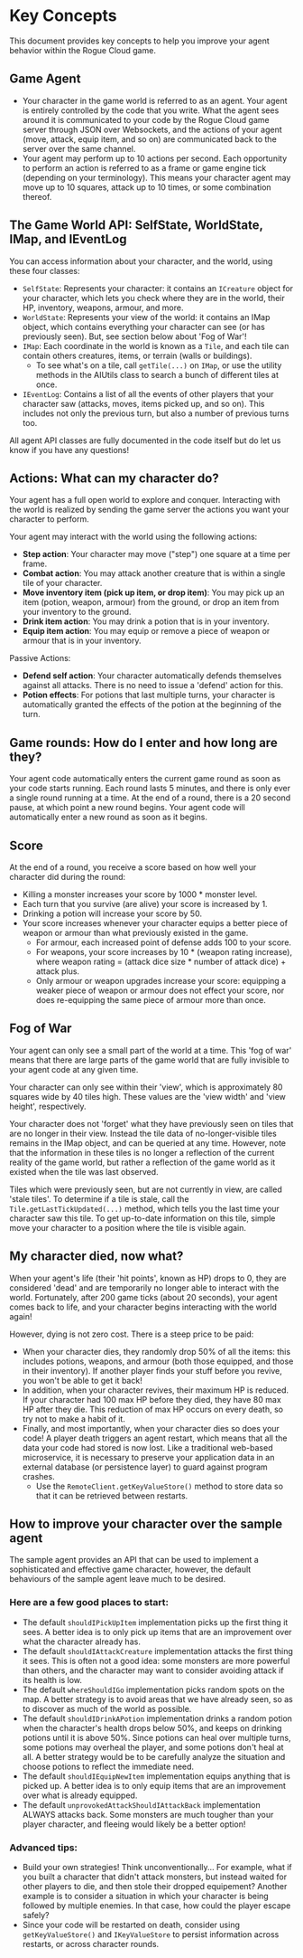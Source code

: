# Key Concepts #
This document provides key concepts to help you improve your agent behavior within the Rogue Cloud game.

## Game Agent ## 
* Your character in the game world is referred to as an agent. Your agent is entirely controlled by the code that you write. What the agent sees around it is communicated to your code by the Rogue Cloud game server through JSON over Websockets, and the actions of your agent (move, attack, equip item, and so on) are communicated back to the server over the same channel.
* Your agent may perform up to 10 actions per second. Each opportunity to perform an action is referred to as a frame or game engine tick (depending on your terminology). This means your character agent may move up to 10 squares, attack up to 10 times, or some combination thereof.

## The Game World API: SelfState, WorldState, IMap, and IEventLog ## 

You can access information about your character, and the world, using these four classes:
* ``SelfState``: Represents your character: it contains an ``ICreature`` object for your character, which lets you check where they are in the world, their HP, inventory, weapons, armour, and more.
* ``WorldState``: Represents your view of the world: it contains an IMap object, which contains everything your character can see (or has previously seen). But, see section below about 'Fog of War'!
* ``IMap``: Each coordinate in the world is known as a ``Tile``, and each tile can contain others creatures, items, or terrain (walls or buildings).
  * To see what's on a tile, call ``getTile(...)`` on ``IMap``, or use the utility methods in the AIUtils class to search a bunch of different tiles at once.
 * ``IEventLog``: Contains a list of all the events of other players that your character saw (attacks, moves, items picked up, and so on). This includes not only the previous turn, but also a number of previous turns too.

All agent API classes are fully documented in the code itself but do let us know if you have any questions!

## Actions: What can my character do?

Your agent has a full open world to explore and conquer. Interacting with the world is realized by sending the game server the actions you want your character to perform.

Your agent may interact with the world using the following actions:
* **Step action**: Your character may move ("step") one square at a time per frame.
* **Combat action**: You may attack another creature that is within a single tile of your character.
* **Move inventory item (pick up item, or drop item)**: You may pick up an item (potion, weapon, armour) from the ground, or drop an item from your inventory to the ground.
* **Drink item action**: You may drink a potion that is in your inventory.
* **Equip item action**: You may equip or remove a piece of weapon or armour that is in your inventory.

Passive Actions:
* **Defend self action**: Your character automatically defends themselves against all attacks. There is no need to issue a 'defend' action for this.
* **Potion effects**: For potions that last multiple turns, your character is automatically granted the effects of the potion at the beginning of the turn.

## Game rounds: How do I enter and how long are they? ## 

Your agent code automatically enters the current game round as soon as your code starts running. Each round lasts 5 minutes, and  there is only ever a single round running at a time. At the end of a round, there is a 20 second pause, at which point a new round begins. Your agent code will automatically enter a new round as soon as it begins.


## Score ## 

At the end of a round, you receive a score based on how well your character did during the round:
* Killing a monster increases your score by 1000 * monster level.
* Each turn that you survive (are alive) your score is increased by 1.
* Drinking a potion will increase your score by 50.
* Your score increases whenever your character equips a better piece of weapon or armour than what previously existed in the game.
  * For armour, each increased point of defense adds 100 to your score.
  * For weapons, your score increases by 10 * (weapon rating increase), where weapon rating = (attack dice size *  number of attack dice) + attack plus.
  * Only armour or weapon upgrades increase your score: equipping a weaker piece of weapon or armour does not effect your score, nor does re-equipping the same piece of armour more than once.

## Fog of War  ## 

Your agent can only see a small part of the world at a time. This 'fog of war' means that there are large parts of the game world that are fully invisible to your agent code at any given time.

Your character can only see within their 'view', which is approximately 80 squares wide by 40 tiles high. These values are the 'view width' and 'view height', respectively.

Your character does not 'forget' what they have previously seen on tiles that are no longer in their view. Instead the tile data of no-longer-visible tiles remains in the IMap object, and can be queried at any time. However, note that the information in these tiles is no longer a reflection of the current reality of the game world, but rather a reflection of the game world as it existed when the tile was last observed.

Tiles which were previously seen, but are not currently in view, are called 'stale tiles'. To determine if a tile is stale, call the ``Tile.getLastTickUpdated(...)`` method, which tells you the last time your character saw this tile. To get up-to-date information on this tile, simple move your character to a position where the tile is visible again.


## My character died, now what?  ## 

When your agent's life (their 'hit points', known as HP) drops to 0, they are considered 'dead' and are temporarily no longer able to interact with the world. Fortunately, after 200 game ticks (about 20 seconds), your agent comes back to life, and your character begins interacting with the world again!

However, dying is not zero cost. There is a steep price to be paid:
* When your character dies, they randomly drop 50% of all the items: this includes potions, weapons, and armour (both those equipped, and those in their inventory). If another player finds your stuff before you revive, you won't be able to get it back!
* In addition, when your character revives, their maximum HP is reduced. If your character had 100 max HP before they died, they have 80 max HP after they die. This reduction of max HP occurs on every death, so try not to make a habit of it.
* Finally, and most importantly, when your character dies so does your code! A player death triggers an agent restart, which means that all the data your code had stored is now lost. Like a traditional web-based microservice, it is necessary to preserve your application data in an external database (or persistence layer) to guard against program crashes.
  * Use the ``RemoteClient.getKeyValueStore()`` method to store data so that it can be retrieved between restarts.


## How to improve your character over the sample agent  ## 

The sample agent provides an API that can be used to implement a sophisticated and effective game character, however, the default behaviours of the sample agent leave much to be desired.

### Here are a few good places to start: ###
* The default ``shouldIPickUpItem`` implementation picks up the first thing it sees. A better idea is to only pick up items that are an improvement over what the character already has.
* The default ``shouldIAttackCreature`` implementation attacks the first thing it sees. This is often not a good idea: some monsters are more powerful than others, and the character may want to consider avoiding attack if its health is low.
* The default ``whereShouldIGo`` implementation picks random spots on the map. A better strategy is to avoid areas that we have already seen, so as to discover as much of the world as possible.
* The default ``shouldIDrinkAPotion`` implementation drinks a random potion when the character's health drops below 50%, and keeps on drinking potions until it is above 50%. Since potions can heal over multiple turns, some potions may overheal the player, and some potions don't heal at all. A better strategy would be to be carefully analyze the situation and choose potions to reflect the immediate need.
* The default ``shouldIEquipNewItem`` implementation equips anything that is picked up. A better idea is to only equip items that are an improvement over what is already equipped.
* The default ``unprovokedAttackShouldIAttackBack`` implementation ALWAYS attacks back. Some monsters are much tougher than your player character, and fleeing would likely be a better option!

### Advanced tips: ###
* Build your own strategies! Think unconventionally... For example, what if you built a character that didn't attack monsters, but instead waited for other players to die, and then stole their dropped equipement? Another example is to consider a situation in which your character is being followed by multiple enemies. In that case, how could the player escape safely?
* Since your code will be restarted on death, consider using ``getKeyValueStore()`` and ``IKeyValueStore`` to persist information across restarts, or across character rounds.
